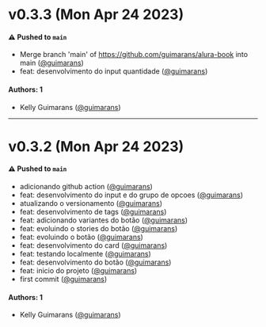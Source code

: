 # v0.3.3 (Mon Apr 24 2023)

#### ⚠️ Pushed to `main`

- Merge branch 'main' of https://github.com/guimarans/alura-book into main ([@guimarans](https://github.com/guimarans))
- feat: desenvolvimento do input quantidade ([@guimarans](https://github.com/guimarans))

#### Authors: 1

- Kelly Guimarans ([@guimarans](https://github.com/guimarans))

---

# v0.3.2 (Mon Apr 24 2023)

#### ⚠️ Pushed to `main`

- adicionando github action ([@guimarans](https://github.com/guimarans))
- feat: desenvolvimento do input e do grupo de opcoes ([@guimarans](https://github.com/guimarans))
- atualizando o versionamento ([@guimarans](https://github.com/guimarans))
- feat: desenvolvimento de tags ([@guimarans](https://github.com/guimarans))
- feat: adicionando variantes do botão ([@guimarans](https://github.com/guimarans))
- feat: evoluindo o stories do botão ([@guimarans](https://github.com/guimarans))
- feat: evoluindo o botão ([@guimarans](https://github.com/guimarans))
- feat: desenvolvimento do card ([@guimarans](https://github.com/guimarans))
- feat: testando localmente ([@guimarans](https://github.com/guimarans))
- feat: desenvolvimento do botão ([@guimarans](https://github.com/guimarans))
- feat: inicio do projeto ([@guimarans](https://github.com/guimarans))
- first commit ([@guimarans](https://github.com/guimarans))

#### Authors: 1

- Kelly Guimarans ([@guimarans](https://github.com/guimarans))
